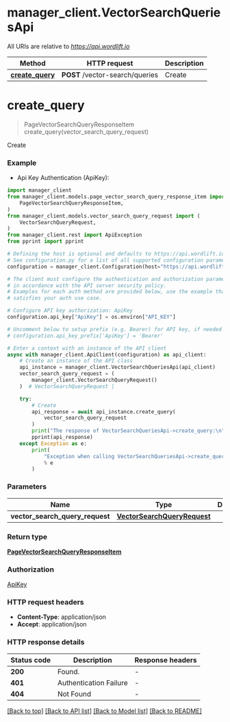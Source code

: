 # manager_client.VectorSearchQueriesApi

All URIs are relative to *https://api.wordlift.io*

| Method                                                     | HTTP request                    | Description |
| ---------------------------------------------------------- | ------------------------------- | ----------- |
| [**create_query**](VectorSearchQueriesApi.md#create_query) | **POST** /vector-search/queries | Create      |

# **create_query**

> PageVectorSearchQueryResponseItem create_query(vector_search_query_request)

Create

### Example

- Api Key Authentication (ApiKey):

```python
import manager_client
from manager_client.models.page_vector_search_query_response_item import (
    PageVectorSearchQueryResponseItem,
)
from manager_client.models.vector_search_query_request import (
    VectorSearchQueryRequest,
)
from manager_client.rest import ApiException
from pprint import pprint

# Defining the host is optional and defaults to https://api.wordlift.io
# See configuration.py for a list of all supported configuration parameters.
configuration = manager_client.Configuration(host="https://api.wordlift.io")

# The client must configure the authentication and authorization parameters
# in accordance with the API server security policy.
# Examples for each auth method are provided below, use the example that
# satisfies your auth use case.

# Configure API key authorization: ApiKey
configuration.api_key["ApiKey"] = os.environ["API_KEY"]

# Uncomment below to setup prefix (e.g. Bearer) for API key, if needed
# configuration.api_key_prefix['ApiKey'] = 'Bearer'

# Enter a context with an instance of the API client
async with manager_client.ApiClient(configuration) as api_client:
    # Create an instance of the API class
    api_instance = manager_client.VectorSearchQueriesApi(api_client)
    vector_search_query_request = (
        manager_client.VectorSearchQueryRequest()
    )  # VectorSearchQueryRequest |

    try:
        # Create
        api_response = await api_instance.create_query(
            vector_search_query_request
        )
        print("The response of VectorSearchQueriesApi->create_query:\n")
        pprint(api_response)
    except Exception as e:
        print(
            "Exception when calling VectorSearchQueriesApi->create_query: %s\n"
            % e
        )
```

### Parameters

| Name                            | Type                                                        | Description | Notes |
| ------------------------------- | ----------------------------------------------------------- | ----------- | ----- |
| **vector_search_query_request** | [**VectorSearchQueryRequest**](VectorSearchQueryRequest.md) |             |

### Return type

[**PageVectorSearchQueryResponseItem**](PageVectorSearchQueryResponseItem.md)

### Authorization

[ApiKey](../README.md#ApiKey)

### HTTP request headers

- **Content-Type**: application/json
- **Accept**: application/json

### HTTP response details

| Status code | Description            | Response headers |
| ----------- | ---------------------- | ---------------- |
| **200**     | Found.                 | -                |
| **401**     | Authentication Failure | -                |
| **404**     | Not Found              | -                |

[[Back to top]](#) [[Back to API list]](../README.md#documentation-for-api-endpoints) [[Back to Model list]](../README.md#documentation-for-models) [[Back to README]](../README.md)
